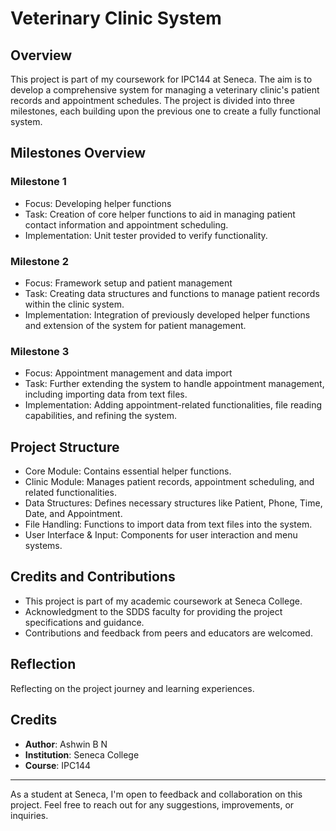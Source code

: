# Veterinary Clinic System

## Overview
This project is part of my coursework for IPC144 at Seneca. The aim is to develop a comprehensive system for managing a veterinary clinic's patient records and appointment schedules. The project is divided into three milestones, each building upon the previous one to create a fully functional system.

## Milestones Overview
### Milestone 1
- Focus: Developing helper functions
- Task: Creation of core helper functions to aid in managing patient contact information and appointment scheduling.
- Implementation: Unit tester provided to verify functionality.

### Milestone 2
- Focus: Framework setup and patient management
- Task: Creating data structures and functions to manage patient records within the clinic system.
- Implementation: Integration of previously developed helper functions and extension of the system for patient management.

### Milestone 3
- Focus: Appointment management and data import
- Task: Further extending the system to handle appointment management, including importing data from text files.
- Implementation: Adding appointment-related functionalities, file reading capabilities, and refining the system.

## Project Structure
- Core Module: Contains essential helper functions.
- Clinic Module: Manages patient records, appointment scheduling, and related functionalities.
- Data Structures: Defines necessary structures like Patient, Phone, Time, Date, and Appointment.
- File Handling: Functions to import data from text files into the system.
- User Interface & Input: Components for user interaction and menu systems.

## Credits and Contributions
- This project is part of my academic coursework at Seneca College.
- Acknowledgment to the SDDS faculty for providing the project specifications and guidance.
- Contributions and feedback from peers and educators are welcomed.

## Reflection
Reflecting on the project journey and learning experiences. 

## Credits
- **Author**: Ashwin B N
- **Institution**: Seneca College
- **Course**: IPC144
---
As a student at Seneca, I'm open to feedback and collaboration on this project. Feel free to reach out for any suggestions, improvements, or inquiries.
